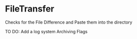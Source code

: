 # FileTransfer
Checks for the File Difference and Paste them into the directory

TO DO:
Add a log system
Archiving
Flags

